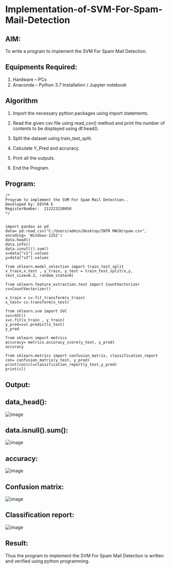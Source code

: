 # Implementation-of-SVM-For-Spam-Mail-Detection

## AIM:
To write a program to implement the SVM For Spam Mail Detection.

## Equipments Required:
1. Hardware – PCs
2. Anaconda – Python 3.7 Installation / Jupyter notebook

## Algorithm
1. Import the necessary python packages using import statements.

2. Read the given csv file using read_csv() method and print the number of contents to be displayed using df.head().

3. Split the dataset using train_test_split.

4. Calculate Y_Pred and accuracy.

5. Print all the outputs.

6. End the Program.
 

## Program:
```
/*
Program to implement the SVM For Spam Mail Detection..
Developed by: DIVYA E
RegisterNumber:  212223230050
*/


import pandas as pd
data= pd.read_csv("C:/Users/admin/Desktop/INTR MACH/spam.csv", encoding= 'Windows-1252')
data.head()
data.info()
data.isnull().sum()
x=data["v1"].values
y=data["v2"].values

from sklearn.model_selection import train_test_split
x_train,x_test , y_train, y_test = train_test_split(x,y, test_size=0.2, random_state=0)

from sklearn.feature_extraction.text import CountVectorizer
cv=CountVectorizer()

x_train = cv.fit_transform(x_train)
x_test= cv.transform(x_test)

from sklearn.svm import SVC
svc=SVC()
svc.fit(x_train , y_train)
y_pred=svc.predict(x_test)
y_pred

from sklearn import metrics
accuracy= metrics.accuracy_score(y_test, y_pred)
accuracy

from sklearn.metrics import confusion_matrix, classification_report
con= confusion_matrix(y_test, y_pred)
print(con)cl=classification_report(y_test,y_pred)
print(cl)
```

## Output:
## data_head():
![image](https://github.com/user-attachments/assets/b41e1d93-47f6-4ee8-9e8d-ed5ab5b7fc40)
## data.isnull().sum():
![image](https://github.com/user-attachments/assets/b2df2a5b-ba2c-45d7-924f-8f435c829460)
## accuracy:
![image](https://github.com/user-attachments/assets/dcb30d90-e616-4d7c-b258-abacfdca5f13)

## Confusion matrix:
![image](https://github.com/user-attachments/assets/10625ecd-8184-499b-9fb2-7966767c406c)
## Classification report:
![image](https://github.com/user-attachments/assets/41820079-7648-41f8-b57d-4f3b54954b87)


## Result:
Thus the program to implement the SVM For Spam Mail Detection is written and verified using python programming.
